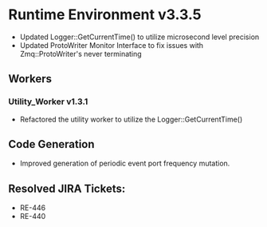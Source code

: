 # Runtime Environment v3.3.5
* Updated Logger::GetCurrentTime() to utilize microsecond level precision
* Updated ProtoWriter Monitor Interface to fix issues with Zmq::ProtoWriter's never terminating

## Workers
### Utility_Worker v1.3.1
* Refactored the utility worker to utilize the Logger::GetCurrentTime()

## Code Generation
* Improved generation of periodic event port frequency mutation.

## Resolved JIRA Tickets:
* RE-446
* RE-440

